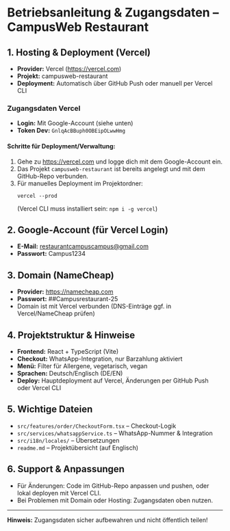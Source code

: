 # Betriebsanleitung & Zugangsdaten – CampusWeb Restaurant

## 1. Hosting & Deployment (Vercel)

- **Provider:** Vercel (https://vercel.com)
- **Projekt:** campusweb-restaurant
- **Deployment:** Automatisch über GitHub Push oder manuell per Vercel CLI

### Zugangsdaten Vercel
- **Login:** Mit Google-Account (siehe unten)
- **Token Dev:** `GnlqAcBBuph0OBEipOLwwHmg`

#### Schritte für Deployment/Verwaltung:
1. Gehe zu https://vercel.com und logge dich mit dem Google-Account ein.
2. Das Projekt `campusweb-restaurant` ist bereits angelegt und mit dem GitHub-Repo verbunden.
3. Für manuelles Deployment im Projektordner:
   ```
   vercel --prod
   ```
   (Vercel CLI muss installiert sein: `npm i -g vercel`)

## 2. Google-Account (für Vercel Login)
- **E-Mail:** restaurantcampuscampus@gmail.com
- **Passwort:** Campus1234

## 3. Domain (NameCheap)
- **Provider:** https://namecheap.com
- **Passwort:** ##Campusrestaurant-25
- Domain ist mit Vercel verbunden (DNS-Einträge ggf. in Vercel/NameCheap prüfen)

## 4. Projektstruktur & Hinweise
- **Frontend:** React + TypeScript (Vite)
- **Checkout:** WhatsApp-Integration, nur Barzahlung aktiviert
- **Menü:** Filter für Allergene, vegetarisch, vegan
- **Sprachen:** Deutsch/Englisch (DE/EN)
- **Deploy:** Hauptdeployment auf Vercel, Änderungen per GitHub Push oder Vercel CLI

## 5. Wichtige Dateien
- `src/features/order/CheckoutForm.tsx` – Checkout-Logik
- `src/services/whatsappService.ts` – WhatsApp-Nummer & Integration
- `src/i18n/locales/` – Übersetzungen
- `readme.md` – Projektübersicht (auf Englisch)

## 6. Support & Anpassungen
- Für Änderungen: Code im GitHub-Repo anpassen und pushen, oder lokal deployen mit Vercel CLI.
- Bei Problemen mit Domain oder Hosting: Zugangsdaten oben nutzen.

---

**Hinweis:** Zugangsdaten sicher aufbewahren und nicht öffentlich teilen!
